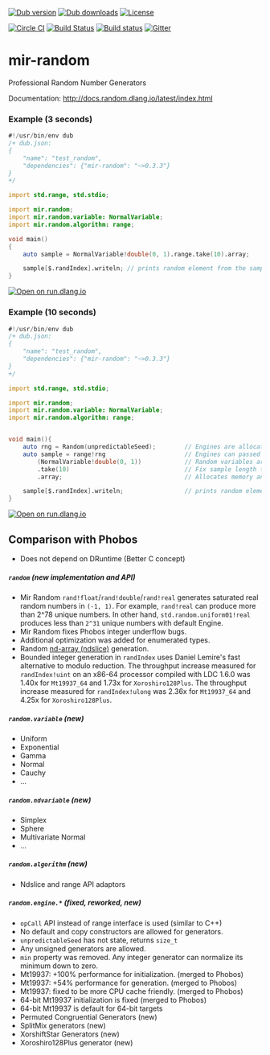 [![Dub version](https://img.shields.io/dub/v/mir-random.svg)](http://code.dlang.org/packages/mir-random)
[![Dub downloads](https://img.shields.io/dub/dt/mir-random.svg)](http://code.dlang.org/packages/mir-random)
[![License](https://img.shields.io/dub/l/mir-random.svg)](http://code.dlang.org/packages/mir-random)

[![Circle CI](https://circleci.com/gh/libmir/mir-random.svg?style=svg)](https://circleci.com/gh/libmir/mir-random)
[![Build Status](https://travis-ci.org/libmir/mir-random.svg?branch=master)](https://travis-ci.org/libmir/mir-random)
[![Build status](https://ci.appveyor.com/api/projects/status/csg6ghxgmeimm29n/branch/master?svg=true)](https://ci.appveyor.com/project/9il/mir-random/branch/master)
[![Gitter](https://img.shields.io/gitter/room/libmir/public.svg)](https://gitter.im/libmir/public)


# mir-random
Professional Random Number Generators

Documentation: http://docs.random.dlang.io/latest/index.html


### Example (3 seconds)
```d
#!/usr/bin/env dub
/+ dub.json:
{
    "name": "test_random",
    "dependencies": {"mir-random": "~>0.3.3"}
}
+/

import std.range, std.stdio;

import mir.random;
import mir.random.variable: NormalVariable;
import mir.random.algorithm: range;

void main()
{
    auto sample = NormalVariable!double(0, 1).range.take(10).array;

    sample[$.randIndex].writeln; // prints random element from the sample
}
```

[![Open on run.dlang.io](https://img.shields.io/badge/run.dlang.io-open-blue.svg)](https://run.dlang.io/is/2pgbti)


### Example (10 seconds)
```d
#!/usr/bin/env dub
/+ dub.json:
{
    "name": "test_random",
    "dependencies": {"mir-random": "~>0.3.3"}
}
+/

import std.range, std.stdio;

import mir.random;
import mir.random.variable: NormalVariable;
import mir.random.algorithm: range;


void main(){
    auto rng = Random(unpredictableSeed);        // Engines are allocated on stack or global
    auto sample = range!rng                      // Engines can passed to algorithms by alias or by pointer
        (NormalVariable!double(0, 1))            // Random variables are passed by value
        .take(10)                                // Fix sample length to 10 elements (Input Range API)
        .array;                                  // Allocates memory and performs computation

    sample[$.randIndex].writeln;                 // prints random element from the sample
}
```

[![Open on run.dlang.io](https://img.shields.io/badge/run.dlang.io-open-blue.svg)](https://run.dlang.io/is/Uasbw1)


## Comparison with Phobos
 - Does not depend on DRuntime (Better C concept)

##### `random` (new implementation and API)
 - Mir Random `rand!float`/`rand!double`/`rand!real` generates saturated real random numbers in `(-1, 1)`. For example, `rand!real` can produce more than 2^78 unique numbers. In other hand, `std.random.uniform01!real` produces less than `2^31` unique numbers with default Engine.
 - Mir Random fixes Phobos integer underflow bugs.
 - Additional optimization was added for enumerated types.
 - Random [nd-array (ndslice)](https://github.com/libmir/mir-algorithm) generation.
 - Bounded integer generation in `randIndex` uses Daniel Lemire's fast alternative to modulo reduction. The throughput increase measured for `randIndex!uint` on an x86-64 processor compiled with LDC 1.6.0 was 1.40x for `Mt19937_64` and 1.73x for `Xoroshiro128Plus`. The throughput increase measured for `randIndex!ulong` was 2.36x for `Mt19937_64` and 4.25x for `Xoroshiro128Plus`.

##### `random.variable` (new)
 - Uniform
 - Exponential
 - Gamma
 - Normal
 - Cauchy
 - ...

##### `random.ndvariable` (new)
 - Simplex
 - Sphere
 - Multivariate Normal
 - ...

##### `random.algorithm` (new)
 - Ndslice and range API adaptors

##### `random.engine.*` (fixed, reworked, new)
 - `opCall` API instead of range interface is used (similar to C++)
 - No default and copy constructors are allowed for generators.
 - `unpredictableSeed` has not state, returns `size_t`
 - Any unsigned generators are allowed.
 - `min` property was removed. Any integer generator can normalize its minimum down to zero.
 - Mt19937: +100% performance for initialization. (merged to Phobos)
 - Mt19937: +54% performance for generation. (merged to Phobos)
 - Mt19937: fixed to be more CPU cache friendly. (merged to Phobos)
 - 64-bit Mt19937 initialization is fixed (merged to Phobos)
 - 64-bit Mt19937 is default for 64-bit targets
 - Permuted Congruential Generators (new)
 - SplitMix generators (new)
 - XorshiftStar Generators (new)
 - Xoroshiro128Plus generator (new)
